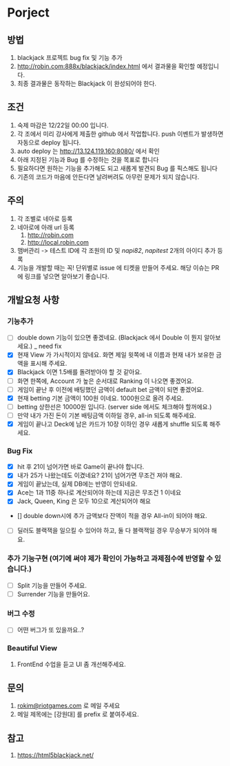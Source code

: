 # Porject

## 방법
1. blackjack 프로젝트 bug fix 및 기능 추가
2. http://robin.com:888x/blackjack/index.html 에서 결과물을 확인할 예정입니다.
3. 최종 결과물은 동작하는 Blackjack 이 완성되어야 한다.

## 조건
1. 숙제 마감은 12/22일 00:00 입니다.
2. 각 조에서 미리 강사에게 제출한 github 에서 작업합니다. push 이벤트가 발생하면 자동으로 deploy 됩니다.
3. auto deploy 는 http://13.124.119.160:8080/ 에서 확인
4. 아래 지정된 기능과 Bug 를 수정하는 것을 목표로 합니다
5. 필요하다면 원하는 기능을 추가해도 되고 새롭게 발견되 Bug 를 픽스해도 됩니다
6. 기존의 코드가 마음에 안든다면 날려버려도 아무런 문제가 되지 않습니다.

## 주의
1. 각 조별로 네아로 등록
2. 네아로에 아래 url 등록
    1. http://robin.com
    2. http://local.robin.com
3. 맴버관리 -> 테스트 ID에 각 조원의 ID 및 *napi82*, *napitest* 2개의 아이디 추가 등록
4. 기능을 개발할 때는 꼭! 단위별로 issue 에 티켓을 만들어 주세요. 해당 이슈는 PR에 링크를 넣으면 알아보기 좋습니다.

## 개발요청 사항
### 기능추가
- [ ] double down 기능이 있으면 좋겠네요. (Blackjack 에서 Double 이 뭔지 알아보세요.) _ need fix
- [x] 현재 View 가 가시적이지 않네요. 화면 제일 윗쪽에 내 이름과 현재 내가 보유한 금액을 표시해 주세요.
- [x] Blackjack 이면 1.5배를 돌려받아야 할 것 같아요.
- [ ] 화면 한쪽에, Account 가 높은 순서대로 Ranking 이 나오면 좋겠어요.
- [ ] 게임이 끝난 후 이전에 배팅했던 금액이 default bet 금액이 되면 좋겠어요.
- [x] 현재 betting 기본 금액이 100원 이네요. 1000원으로 올려 주세요.
- [ ] betting 상한선은 10000원 입니다. (server side 에서도 체크해야 할꺼에요.)
- [ ] 만약 내가 가진 돈이 기본 배팅금액 이하일 경우, all-in 되도록 해주세요.
- [x] 게임이 끝나고 Deck에 남은 카드가 10장 이하인 경우 새롭게 shuffle 되도록 해주세요.

### Bug Fix
- [x] hit 후 21이 넘어가면 바로 Game이 끝나야 합니다.
- [x] 내가 25가 나왔는데도 이겼네요? 21이 넘어가면 무조건 져야 해요.
- [x] 게임이 끝났는데, 실제 DB에는 반영이 안되네요.
- [x] Ace는 1과 11중 하나로 계산되어야 하는데 지금은 무조건 1 이네요
- [x] Jack, Queen, King 은 모두 10으로 계산되어야 해요
- [] double down시에 추가 금액보다 잔액이 적을 경우 All-in이 되어야 해요.
- [ ] 딜러도 블랙잭을 일으킬 수 있어야 하고, 둘 다 블랙잭일 경우 무승부가 되어야 해요.

### 추가 기능구현 (여기에 써야 제가 확인이 가능하고 과제점수에 반영할 수 있습니다.)
- [ ] Split 기능을 만들어 주세요.
- [ ] Surrender 기능을 만들어요.

### 버그 수정
- [ ] 어떤 버그가 또 있을까요..?

### Beautiful View
1. FrontEnd 수업을 듣고 UI 좀 개선해주세요.

## 문의
1. rokim@riotgames.com 로 메일 주세요
2. 메일 제목에는 [강원대] 를 prefix 로 붙여주세요.

## 참고 
1. https://html5blackjack.net/


